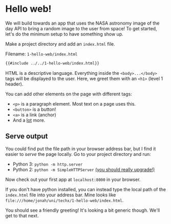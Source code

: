 # Hello web!

We will build towards an app that uses the NASA astronomy image of the day API to bring a random image to the user from space! To get started, let's do the minimum setup to have something show up.

Make a project directory and add an `index.html` file.

Filename: `1-hello-web/index.html`
```html
{{#include ../../1-hello-web/index.html}}
```

HTML is a descriptive language. Everything inside the `<body>...</body>` tags will be displayed to the user. Here, we greet them with an `<h1>` (level 1 header).

You can add other elements on the page with different tags:
- `<p>` is a paragraph element. Most text on a page uses this.
- `<button>` is a button!
- `<a>` is a link (anchor)
- And a [lot](https://developer.mozilla.org/en-US/docs/Web/HTML/Element) more.

## Serve output
You could find put the file path in your browser address bar, but I find it easier to *serve* the page locally. Go to your project directory and run:
- Python 3: `python -m http.server`
- Python 2: `python -m SimpleHTTPServer` [(you should really upgrade!)](https://www.python.org/doc/sunset-python-2/)

Now check out your first app at `localhost:8000` in your browser.

If you don't have python installed, you can instead type the local path of the `index.html` file into your address bar. Mine looks like `file:///home/jonah/uni/techx/1-hello-web/index.html`.

You should see a friendly greeting! It's looking a bit generic though. We'll get to that next.

